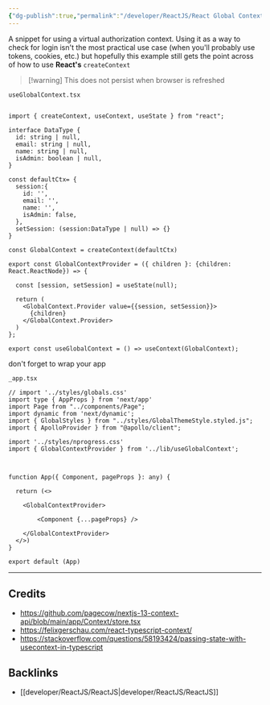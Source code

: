 ```yaml
---
{"dg-publish":true,"permalink":"/developer/ReactJS/React Global Context Provider/","noteIcon":""}
---
```



A snippet for using a virtual authorization context. Using it as a way to check for login isn't the most practical use case (when you'll probably use tokens, cookies, etc.) but hopefully this example still gets the point across of how to use **React's** `createContext` 

> [!warning] This does not persist when browser is refreshed

`useGlobalContext.tsx`
```tsx

import { createContext, useContext, useState } from "react";

interface DataType {
  id: string | null,
  email: string | null,
  name: string | null,
  isAdmin: boolean | null,
}

const defaultCtx= {
  session:{
    id: '',
    email: '',
    name: '',
    isAdmin: false,
  },
  setSession: (session:DataType | null) => {}
}

const GlobalContext = createContext(defaultCtx)

export const GlobalContextProvider = ({ children }: {children: React.ReactNode}) => {

  const [session, setSession] = useState(null);
  
  return (
    <GlobalContext.Provider value={{session, setSession}}>
      {children}
    </GlobalContext.Provider>
  )
};

export const useGlobalContext = () => useContext(GlobalContext);
```

don't forget to wrap your app

`_app.tsx`
```tsx
// import '../styles/globals.css'
import type { AppProps } from 'next/app'
import Page from "../components/Page";
import dynamic from 'next/dynamic';
import { GlobalStyles } from "../styles/GlobalThemeStyle.styled.js";
import { ApolloProvider } from "@apollo/client";

import '../styles/nprogress.css'
import { GlobalContextProvider } from '../lib/useGlobalContext';



function App({ Component, pageProps }: any) {

  return (<>

    <GlobalContextProvider>

		<Component {...pageProps} />

    </GlobalContextProvider>
  </>)
}

export default (App)
```

---
## Credits
- https://github.com/pagecow/nextjs-13-context-api/blob/main/app/Context/store.tsx
- https://felixgerschau.com/react-typescript-context/
- https://stackoverflow.com/questions/58193424/passing-state-with-usecontext-in-typescript

## Backlinks
- [[developer/ReactJS/ReactJS\|developer/ReactJS/ReactJS]]